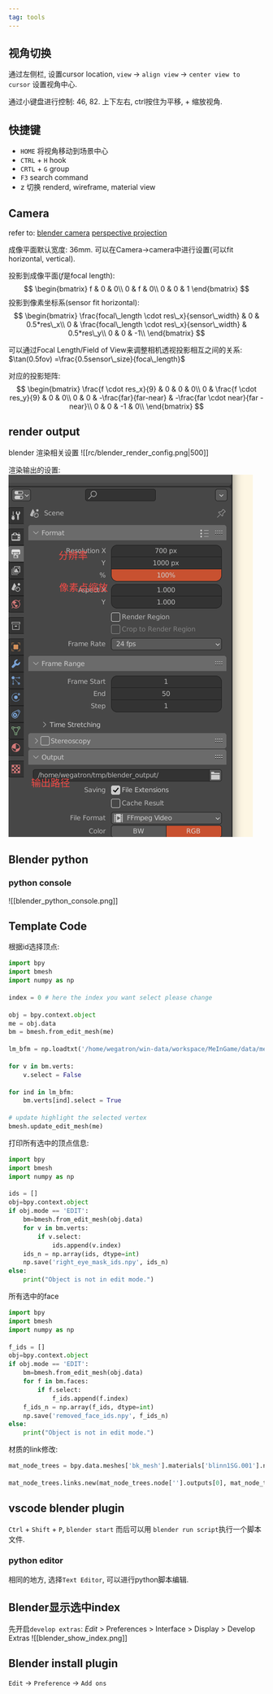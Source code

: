 ```yaml
---
tag: tools
---
```

## 视角切换

通过左侧栏, 设置cursor location, `view` -> `align view` -> `center view to cursor` 设置视角中心.

通过小键盘进行控制: 46, 82. 上下左右, ctrl按住为平移, + 缩放视角.


## 快捷键
* `HOME` 将视角移动到场景中心
* `CTRL` + `H` hook
* `CRTL` + `G` group
* `F3` search command
* z 切换 renderd, wireframe, material view


## Camera

refer to: 
[blender camera](https://docs.blender.org/manual/en/latest/render/cameras.html)
[perspective projection](rendering_basic)

成像平面默认宽度: 36mm. 可以在Camera->camera中进行设置(可以fit horizontal, vertical).

投影到成像平面($f$是focal length):
$$
\begin{bmatrix}
f & 0 & 0\\
0 & f & 0\\
0 & 0 & 1
\end{bmatrix}
$$
投影到像素坐标系(sensor fit horizontal):
$$
\begin{bmatrix}
\frac{focal\_length \cdot res\_x}{sensor\_width} & 0 & 0.5*res\_x\\
0 & \frac{focal\_length \cdot res\_x}{sensor\_width} & 0.5*res\_y\\
0 & 0 & -1\\
\end{bmatrix}
$$

可以通过Focal Length/Field of View来调整相机透视投影相互之间的关系: $\tan(0.5fov) =\frac{0.5sensor\_size}{foca\_length}$

对应的投影矩阵:
$$
\begin{bmatrix}
\frac{f \cdot res_x}{9} & 0 & 0 & 0\\
0 & \frac{f \cdot res_y}{9} & 0 & 0\\
0 & 0 & -\frac{far}{far-near} & -\frac{far \cdot near}{far - near}\\
0 & 0 & -1 & 0\\
\end{bmatrix}
$$
## render output

blender 渲染相关设置
![[rc/blender_render_config.png|500]]

渲染输出的设置:
![](rc/blender_render_output.png)


## Blender python
### python console
![[blender_python_console.png]]

## Template Code
根据id选择顶点:
```python
import bpy
import bmesh
import numpy as np

index = 0 # here the index you want select please change 

obj = bpy.context.object
me = obj.data
bm = bmesh.from_edit_mesh(me)

lm_bfm = np.loadtxt('/home/wegatron/win-data/workspace/MeInGame/data/mesh/mine/lm.txt', dtype=np.int)[:,0]

for v in bm.verts:
    v.select = False
    
for ind in lm_bfm:
    bm.verts[ind].select = True

# update highlight the selected vertex
bmesh.update_edit_mesh(me)    
```

打印所有选中的顶点信息:
```python
import bpy
import bmesh
import numpy as np

ids = []
obj=bpy.context.object
if obj.mode == 'EDIT':
    bm=bmesh.from_edit_mesh(obj.data)
    for v in bm.verts:
        if v.select:
            ids.append(v.index)
    ids_n = np.array(ids, dtype=int)
    np.save('right_eye_mask_ids.npy', ids_n)
else:
    print("Object is not in edit mode.")
```
所有选中的face
```python
import bpy
import bmesh
import numpy as np

f_ids = []
obj=bpy.context.object
if obj.mode == 'EDIT':
    bm=bmesh.from_edit_mesh(obj.data)
    for f in bm.faces:
	    if f.select:
		    f_ids.append(f.index)
	f_ids_n = np.array(f_ids, dtype=int)
    np.save('removed_face_ids.npy', f_ids_n)
else:
    print("Object is not in edit mode.")
```

材质的link修改:
```python
mat_node_trees = bpy.data.meshes['bk_mesh'].materials['blinn1SG.001'].node_tree

mat_node_trees.links.new(mat_node_trees.node[''].outputs[0], mat_node_trees.node[].inputs[0])
```

## vscode blender plugin

`Ctrl` + `Shift` + `P`, `blender start` 而后可以用 `blender run script`执行一个脚本文件.

### python editor
相同的地方, 选择`Text Editor`, 可以进行python脚本编辑.

## Blender显示选中index
先开启`develop extras`: _Edit_ > Preferences > Interface > Display > Develop Extras
![[blender_show_index.png]]

## Blender install plugin
`Edit` -> `Preference` -> `Add ons`

